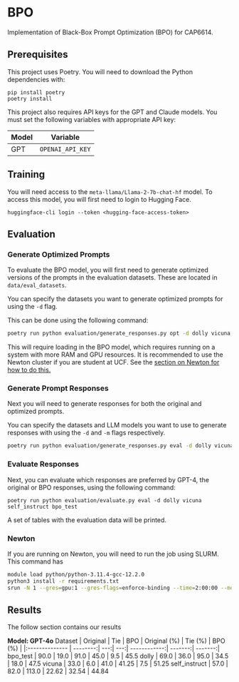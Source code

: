 # BPO

Implementation of Black-Box Prompt Optimization (BPO) for CAP6614.

## Prerequisites

This project uses Poetry. You will need to download the Python dependencies with:

```
pip install poetry
poetry install
```

This project also requires API keys for the GPT and Claude models. You must set the following variables with appropriate API key:

| Model | Variable |
| ----- | -------- |
| GPT | `OPENAI_API_KEY` |

## Training

You will need access to the `meta-llama/Llama-2-7b-chat-hf` model. 
To access this model, you will first need to login to Hugging Face.

```
huggingface-cli login --token <hugging-face-access-token>
```

## Evaluation

### Generate Optimized Prompts

To evaluate the BPO model, you will first need to generate optimized versions of the prompts in the evaluation datasets. These are located in `data/eval_datasets`.

You can specify the datasets you want to generate optimized prompts for using the `-d` flag.

This can be done using the following command:

```bash
poetry run python evaluation/generate_responses.py opt -d dolly vicuna self_instruct bpo_test
```

This will require loading in the BPO model, which requires running on a system with more RAM and GPU resources. It is recommended to use the Newton cluster if you are student at UCF. See the [section on Newton for how to do this.](#newton)

### Generate Prompt Responses

Next you will need to generate responses for both the original and optimized prompts.

You can specify the datasets and LLM models you want to use to generate responses with using the `-d` and `-m` flags respectively.

```bash
poetry run python evaluation/generate_responses.py eval -d dolly vicuna self_instruct bpo_test
```

### Evaluate Responses

Next, you can evaluate which responses are preferred by GPT-4, the original or BPO responses, using the following command:

```
poetry run python evaluation/evaluate.py eval -d dolly vicuna self_instruct bpo_test
```

A set of tables with the evaluation data will be printed.

### Newton

If you are running on Newton, you will need to run the job using SLURM. This command has 

```bash
module load python/python-3.11.4-gcc-12.2.0
python3 install -r requirements.txt
srun -N 1 --gres=gpu:1 --gres-flags=enforce-binding --time=2:00:00 --mem=70G --constraint="gpu32|gpu80" python3 evaluation/generate_responses.py opt -d dolly vicuna self_instruct bpo_test
```

## Results

The follow section contains our results

**Model: GPT-4o**
Dataset        | Original | Tie | BPO | Original (%) | Tie (%) | BPO (%) |
|:-------------- | --------:| ---:| ---:| ------------:| -------:| -------:|
bpo_test       | 90.0  | 19.0  | 91.0  |   45.0  |  9.5  |  45.5
dolly          | 69.0  | 36.0  | 95.0  |   34.5  |  18.0 |  47.5
vicuna         | 33.0  | 6.0   | 41.0  |  41.25  |  7.5  | 51.25
self_instruct  | 57.0  | 82.0  | 113.0 |  22.62  | 32.54 | 44.84
